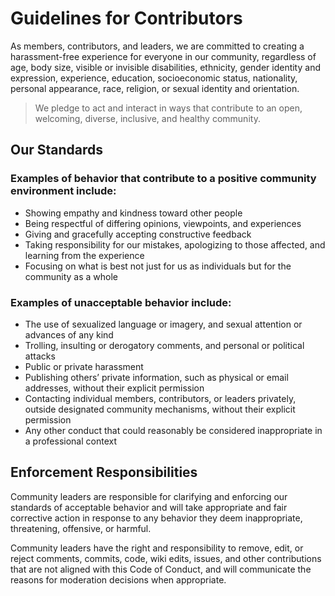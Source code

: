 # Guidelines for Contributors

As members, contributors, and leaders, we are committed to creating a harassment-free experience for everyone in our
community, regardless of age, body size, visible or invisible disabilities, ethnicity, gender identity and expression,
experience, education, socioeconomic status, nationality, personal appearance, race, religion, or sexual identity and
orientation.

> We pledge to act and interact in ways that contribute to an open, welcoming, diverse, inclusive, and healthy
> community.

## Our Standards

### Examples of behavior that contribute to a positive community environment include:

- Showing empathy and kindness toward other people
- Being respectful of differing opinions, viewpoints, and experiences
- Giving and gracefully accepting constructive feedback
- Taking responsibility for our mistakes, apologizing to those affected, and learning from the experience
- Focusing on what is best not just for us as individuals but for the community as a whole

### Examples of unacceptable behavior include:

- The use of sexualized language or imagery, and sexual attention or advances of any kind
- Trolling, insulting or derogatory comments, and personal or political attacks
- Public or private harassment
- Publishing others’ private information, such as physical or email addresses, without their explicit permission
- Contacting individual members, contributors, or leaders privately, outside designated community mechanisms, without
  their explicit permission
- Any other conduct that could reasonably be considered inappropriate in a professional context

## Enforcement Responsibilities

Community leaders are responsible for clarifying and enforcing our standards of acceptable behavior and will take
appropriate and fair corrective action in response to any behavior they deem inappropriate, threatening, offensive, or
harmful.

Community leaders have the right and responsibility to remove, edit, or reject comments, commits, code, wiki edits,
issues, and other contributions that are not aligned with this Code of Conduct, and will communicate the reasons for
moderation decisions when appropriate.
